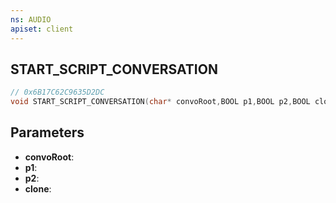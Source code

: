 ```yaml
---
ns: AUDIO
apiset: client
---
```

## START_SCRIPT_CONVERSATION

```c
// 0x6B17C62C9635D2DC
void START_SCRIPT_CONVERSATION(char* convoRoot,BOOL p1,BOOL p2,BOOL clone);
```


## Parameters
* **convoRoot**:
* **p1**:
* **p2**:
* **clone**: